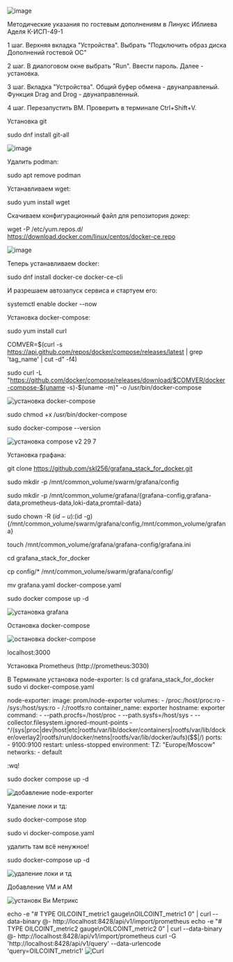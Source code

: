 ![image](https://github.com/user-attachments/assets/267323fd-013b-4b9f-ace1-b73fd6409840)

Методические указания по гостевым дополнениям в Линукс Иблиева Аделя К-ИСП-49-1

1 шаг. Верхняя вкладка "Устройства". Выбрать "Подключить образ диска Дополнений гостевой ОС"

2 шаг. В диалоговом окне выбрать "Run". Ввести пароль. Далее - установка.

3 шаг. Вкладка "Устройства". Общий буфер обмена - двунаправленый. Функция Drag and Drog - двунаправленный. 

4 шаг. Перезапустить ВМ. Проверить в терминале Ctrl+Shift+V.


Установка git

sudo dnf install git-all

![image](https://github.com/user-attachments/assets/5526f1ca-deb8-4fee-801a-b789a1fb4136)


Удалить podman:

sudo apt remove podman


Устанавливаем wget:

sudo yum install wget


Скачиваем конфигурационный файл для репозитория докер:

wget -P /etc/yum.repos.d/ https://download.docker.com/linux/centos/docker-ce.repo

![image](https://github.com/user-attachments/assets/97021146-71d2-4254-93d1-a10e8ed0a8b4)


Теперь устанавливаем docker:

sudo dnf install docker-ce docker-ce-cli


И разрешаем автозапуск сервиса и стартуем его:

systemctl enable docker --now


Установка docker-compose:

sudo yum install curl

COMVER=$(curl -s https://api.github.com/repos/docker/compose/releases/latest | grep 'tag_name' | cut -d\" -f4)

sudo curl -L "https://github.com/docker/compose/releases/download/$COMVER/docker-compose-$(uname -s)-$(uname -m)" -o /usr/bin/docker-compose

![установка docker-compose](https://github.com/user-attachments/assets/2497ce3a-8ac9-497d-b110-34c5b5d688bd)

sudo chmod +x /usr/bin/docker-compose

sudo docker-compose --version

![установка compose v2 29 7](https://github.com/user-attachments/assets/20a492d4-7380-42f0-b57d-629a639feb28)


Установка графана:

git clone https://github.com/skl256/grafana_stack_for_docker.git

sudo mkdir -p /mnt/common_volume/swarm/grafana/config

sudo mkdir -p /mnt/common_volume/grafana/{grafana-config,grafana-data,prometheus-data,loki-data,promtail-data}

sudo chown -R $(id -u):$(id -g) {/mnt/common_volume/swarm/grafana/config,/mnt/common_volume/grafana}

touch /mnt/common_volume/grafana/grafana-config/grafana.ini

cd grafana_stack_for_docker

cp config/* /mnt/common_volume/swarm/grafana/config/

mv grafana.yaml docker-compose.yaml

sudo docker compose up -d

![установка grafana](https://github.com/user-attachments/assets/a106fc25-6123-406e-bb83-0b3fe545076f)


Остановка docker-compose

![остановка docker-compose](https://github.com/user-attachments/assets/389f093b-18bd-41d9-925e-0ab9be7c34b2)


localhost:3000

Установка Prometheus (http://prometheus:3030)

В Терминале установка node-exporter:
ls
cd grafana_stack_for_docker
sudo vi docker-compose.yaml

node-exporter:
    image: prom/node-exporter
    volumes:
      - /proc:/host/proc:ro
      - /sys:/host/sys:ro
      - /:/rootfs:ro
    container_name: exporter
    hostname: exporter
    command:
      - --path.procfs=/host/proc
      - --path.sysfs=/host/sys
      - --collector.filesystem.ignored-mount-points
      - ^/(sys|proc|dev|host|etc|rootfs/var/lib/docker/containers|rootfs/var/lib/docker/overlay2|rootfs/run/docker/netns|rootfs/var/lib/docker/aufs)($$|/)
    ports:
      - 9100:9100
    restart: unless-stopped
    environment:
      TZ: "Europe/Moscow"
    networks:
      - default

:wq!

sudo docker compose up -d

![добавление node-exporter](https://github.com/user-attachments/assets/015d3026-4efe-4ca0-924c-81c2c4516321)



Удаление локи и тд:

sudo docker-compose stop

sudo vi docker-compose.yaml

удалить там всё ненужное!

sudo docker-compose up -d

![удаление локи и тд](https://github.com/user-attachments/assets/51724023-c80c-4493-8d10-d5b63f2abd6b)


Добавление VM и AM

![установк Ви Метрикс](https://github.com/user-attachments/assets/11494698-97b6-4e29-8b6d-84b9d93d22d6)




echo -e "# TYPE OILCOINT_metric1 gauge\nOILCOINT_metric1 0" | curl --data-binary @- http://localhost:8428/api/v1/import/prometheus
echo -e "# TYPE OILCOINT_metric2 gauge\nOILCOINT_metric2 0" | curl --data-binary @- http://localhost:8428/api/v1/import/prometheus
curl -G 'http://localhost:8428/api/v1/query' --data-urlencode 'query=OILCOINT_metric1'
![Curl](https://github.com/user-attachments/assets/e4233e5c-0eab-4080-a72f-48d2184b5eb2)
